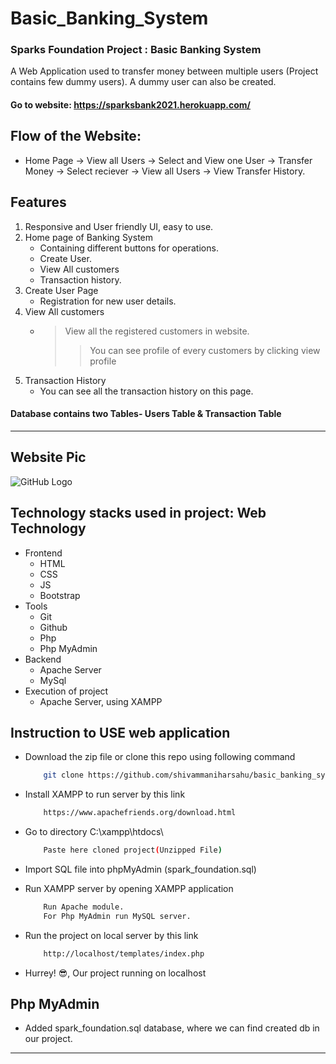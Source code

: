 # Basic_Banking_System

### Sparks Foundation Project : Basic Banking System
A Web Application used to transfer money between multiple users (Project contains few dummy users). A dummy user can also be created.

#### Go to website: https://sparksbank2021.herokuapp.com/

## Flow of the Website: 
* Home Page -> View all Users -> Select and View one User -> Transfer Money -> Select reciever -> View all Users -> View Transfer History.

## Features

1. Responsive and User friendly UI, easy to use.
2. Home page of Banking System 
   * Containing different buttons for operations.
   * Create User.
   * View All customers
   * Transaction history. 
3. Create User Page
   * Registration for new user details.
4. View All customers
   * > View all the registered customers in website. 
       >> You can see profile of every customers by clicking view profile 
5. Transaction History
   * You can see all the transaction history on this page. 


#### Database contains two Tables- Users Table & Transaction Table

---
## Website Pic
![GitHub Logo](img/home.png)
## Technology stacks used in project: Web Technology
*  Frontend
   * HTML
   * CSS
   * JS
   * Bootstrap
*  Tools
   * Git
   * Github
   * Php
   * Php MyAdmin
*  Backend
   * Apache Server
   * MySql
*  Execution of project
   * Apache Server, using XAMPP
   
## Instruction to USE web application

*  Download the zip file or clone this repo using following command
   
     ``` bash
         git clone https://github.com/shivammaniharsahu/basic_banking_system.git
     ```
*  Install XAMPP to run server by this link
     ``` bash
         https://www.apachefriends.org/download.html
     ```    
         
*  Go to directory C:\xampp\htdocs\
     ``` bash
         Paste here cloned project(Unzipped File) 
     ```
*  Import SQL file into phpMyAdmin (spark_foundation.sql)

*  Run XAMPP server by opening XAMPP application
     ``` bash
         Run Apache module.
         For Php MyAdmin run MySQL server. 
     ```     
*  Run the project on local server by this link
     ``` bash
         http://localhost/templates/index.php
     ```  
*  Hurrey! 😎, Our project running on localhost  

## Php MyAdmin

*  Added spark_foundation.sql database, where we can find created db in our project.

---
     
 
